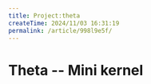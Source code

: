 ```yaml
---
title: Project:theta
createTime: 2024/11/03 16:31:19
permalink: /article/998l9e5f/
---
```

# Theta -- Mini kernel
